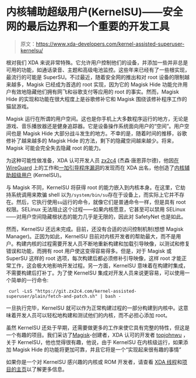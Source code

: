# 内核辅助超级用户(KernelSU)——安全网的最后边界和一个重要的开发工具

> 原文：<https://www.xda-developers.com/kernel-assisted-superuser-kernelsu/>

根对我们 XDA 来说非常特殊。它允许用户控制他们的设备，并添加一些并非总是可用的功能，如通话录音、主题和高级电池监控。这些年来已经有了一些根实现，最流行的可能是 SuperSU。不过最近，随着安全网的推出和对 root 设备的限制越来越多，Magisk 已经成为首选的 root 实现，因为它的 Magisk Hide 功能允许用户有效地隐藏他们拥有网飞和谷歌支付等应用的 root 的事实。然而，Magisk Hide 的实现和功能在很大程度上是谷歌修补它和 Magisk 围绕该修补程序工作的猫鼠游戏。

Magisk 运行在所谓的用户空间。这也是你手机上大多数程序运行的地方，无论是游戏、音乐播放器还是健身追踪器。它是设备操作系统面向用户的“空间”。用户空间也是 Magisk Hide 大部分战斗发生的地方。不幸的是，随着时间的推移，谷歌修补了越来越多的 Magisk Hide 的方法，剩下的隐藏空间越来越少。将来，Magisk 可能会完全失去隐藏 root 的能力。

为这种可能性做准备，XDA 认可开发人员 [zx2c4](https://forum.xda-developers.com/member.php?u=5434776) (杰森·唐恩菲尔德)，他因[在 WireGuard](https://www.xda-developers.com/wireguard-vpn-project-support-android-roms/) 上的工作和[一加引导程序漏洞](https://www.xda-developers.com/oneplus-6-bootloader-protection-exploit-physical-access/)的发现而在 XDA 出名，他创造了[内核辅助超级用户](https://git.zx2c4.com/kernel-assisted-superuser/about/) (KernelSU)。

与 Magisk 不同，KernelSU 将获得 root 的能力嵌入到内核本身。在这里，它劫持系统调用来欺骗 shell 以为`/system/bin/su`存在于设备上，而实际上它并不存在。然后，它执行使用`su`运行的命令，就像它们是普通命令一样，但是具有 root 权限。SELinux 无法阻止这个过程——如果内核愿意，它甚至可以禁用 SELinux——对用户空间隐藏根状态的能力几乎是无限的，因此对 SafetyNet 也是如此。

然而，KernelSU 还远未完成。目前，还没有合适的访问控制机制(想想 Magisk Manager)。正因为如此，KernelSU 目前对内核开发者的帮助最大，而不是用户。构建内核的过程需要开发人员不断地重新构建和加载引导映像，以测试和修复错误和功能，而拥有 root 用户使这变得容易得多。但是，对于 Magisk 或 SuperSU 这样的 root 选项，每次构建后都必须修补引导映像，这样 root 才能正常工作，这会极大地影响开发过程。另一方面，KernelSU 意味着在构建时集成，不需要构建后打补丁。为了使 KernelSU 集成对开发人员来说更容易，可以使用一个简单的一行命令:

```
 curl -LsS "https://git.zx2c4.com/kernel-assisted-superuser/plain/fetch-and-patch.sh" | bash - 
```

一旦执行完毕，KernelSU 就可以作为正常构建过程的一部分构建到内核中。这意味着开发人员可以轻松地构建和测试他们的内核，而不必担心添加 root。

虽然 KernelSU 还处于早期，还需要做更多的工作来使它具有完整的特性，但这是一个有趣的项目。我们采访了[Magisk](https://forum.xda-developers.com/apps/magisk/official-magisk-v7-universal-systemless-t3473445)-创建者，XDA 认可的开发者 [topjohnwu](https://forum.xda-developers.com/member.php?u=4470081) ，关于 KernelSU，他也觉得很有趣，他说，由于 KernelSU 在内核级运行，如果添加 Magisk Hide 的功能将更加可靠，并且它将是一个“实现起来很有趣的事情”

如果你是一个对 KernelSU 感兴趣的内核或 ROM 开发者，请查看 [XDA 线程](https://forum.xda-developers.com/android/software/root-backdoor-android-kernel-development-t3870559)和[项目的主页](https://git.zx2c4.com/kernel-assisted-superuser/about/)以了解更多信息。